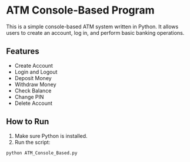 # ATM Console-Based Program
This is a simple console-based ATM system written in Python. It allows users to create an account, log in, and perform basic banking operations.
## Features
- Create Account
- Login and Logout
- Deposit Money
- Withdraw Money
- Check Balance
- Change PIN
- Delete Account
## How to Run
1. Make sure Python is installed.
2. Run the script:

```bash
python ATM_Console_Based.py
